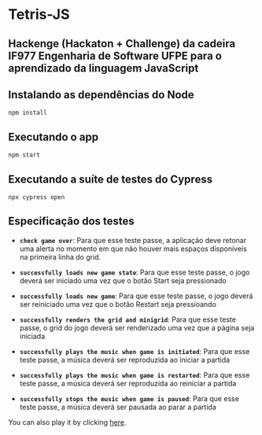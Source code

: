 # Tetris-JS
## Hackenge (Hackaton + Challenge) da cadeira IF977 Engenharia de Software UFPE para o aprendizado da linguagem JavaScript

Instalando as dependências do Node
-------
```
npm install
```

Executando o app
-------
```
npm start
```

Executando a suíte de testes do Cypress
-------
```
npx cypress open
```

Especificação dos testes
-------

- **`check game over`**: Para que esse teste passe, a aplicação deve retonar uma alerta no momento em que não houver mais espaços disponíveis na primeira linha do grid.

- **`successfully loads new game state`**: Para que esse teste passe, o jogo deverá ser iniciado uma vez que o botão Start seja pressionado

- **`successfully loads new game`**: Para que esse teste passe, o jogo deverá ser reiniciado uma vez que o botão Restart seja pressioando

- **`successfully renders the grid and minigrid`**: Para que esse teste passe, o grid do jogo deverá ser renderizado uma vez que a página seja iniciada

- **`successfully plays the music when game is initiated`**: Para que esse teste passe, a música deverá ser reproduzida ao iniciar a partida

- **`successfully plays the music when game is restarted`**: Para que esse teste passe, a música deverá ser reproduzida ao reiniciar a partida

- **`successfully stops the music when game is paused`**: Para que esse teste passe, a música deverá ser pausada ao parar a partida

You can also play it by clicking [here](https://tetris-jses.herokuapp.com/).
